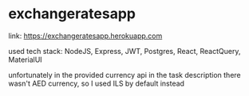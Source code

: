 # exchangeratesapp

link: https://exchangeratesapp.herokuapp.com

used tech stack: NodeJS, Express, JWT, Postgres, React, ReactQuery, MaterialUI

unfortunately in the provided currency api in the task description there wasn't AED currency, so I used ILS by default instead
